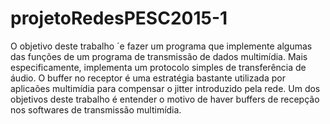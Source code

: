 # projetoRedesPESC2015-1
O objetivo deste trabalho ´e fazer um programa que implemente algumas das funções de um programa de transmissão de dados multimídia. Mais especificamente, implementa um protocolo simples de transferência de áudio. O buffer no receptor é uma estratégia bastante utilizada por aplicaões multimídia para compensar o jitter introduzido pela rede. Um dos objetivos deste trabalho é entender o motivo de haver buffers de recepção nos softwares de transmissão multimídia. 
